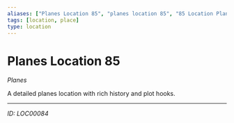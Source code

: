 ```yaml
---
aliases: ["Planes Location 85", "planes location 85", "85 Location Planes"]
tags: [location, place]
type: location
---
```


# Planes Location 85

*Planes*

A detailed planes location with rich history and plot hooks.

---
*ID: LOC00084*